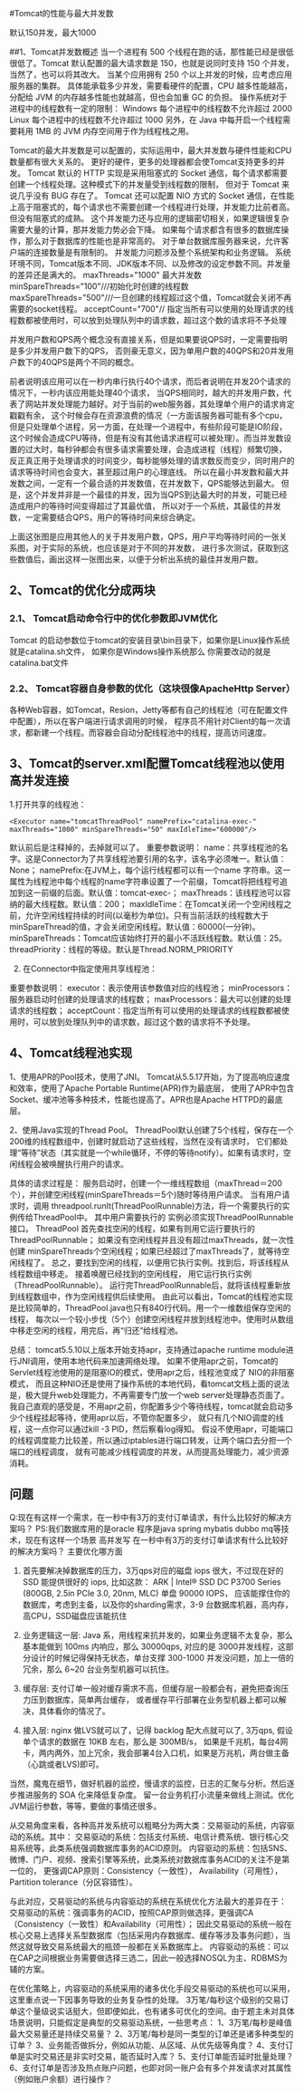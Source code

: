 #Tomcat的性能与最大并发数


默认150并发，最大1000

##1、Tomcat并发数概述
当一个进程有 500 个线程在跑的话，那性能已经是很低很低了。Tomcat 默认配置的最大请求数是 150，也就是说同时支持 150 个并发，
当然了，也可以将其改大。
当某个应用拥有 250 个以上并发的时候，应考虑应用服务器的集群。
具体能承载多少并发，需要看硬件的配置，CPU 越多性能越高，分配给 JVM 的内存越多性能也就越高，但也会加重 GC 的负担。
操作系统对于进程中的线程数有一定的限制：
Windows 每个进程中的线程数不允许超过 2000
Linux 每个进程中的线程数不允许超过 1000
另外，在 Java 中每开启一个线程需要耗用 1MB 的 JVM 内存空间用于作为线程栈之用。

Tomcat的最大并发数是可以配置的，实际运用中，最大并发数与硬件性能和CPU数量都有很大关系的。
更好的硬件，更多的处理器都会使Tomcat支持更多的并发。
Tomcat 默认的 HTTP 实现是采用阻塞式的 Socket 通信，每个请求都需要创建一个线程处理。这种模式下的并发量受到线程数的限制，
但对于 Tomcat 来说几乎没有 BUG 存在了。
Tomcat 还可以配置 NIO 方式的 Socket 通信，在性能上高于阻塞式的，每个请求也不需要创建一个线程进行处理，并发能力比前者高。但没有阻塞式的成熟。
这个并发能力还与应用的逻辑密切相关，如果逻辑很复杂需要大量的计算，那并发能力势必会下降。
如果每个请求都含有很多的数据库操作，那么对于数据库的性能也是非常高的。
对于单台数据库服务器来说，允许客户端的连接数量是有限制的。
并发能力问题涉及整个系统架构和业务逻辑。
系统环境不同，Tomcat版本不同、JDK版本不同、以及修改的设定参数不同。并发量的差异还是满大的。
maxThreads="1000" 最大并发数 
minSpareThreads="100"///初始化时创建的线程数
maxSpareThreads="500"///一旦创建的线程超过这个值，Tomcat就会关闭不再需要的socket线程。
acceptCount="700"// 指定当所有可以使用的处理请求的线程数都被使用时，可以放到处理队列中的请求数，超过这个数的请求将不予处理



并发用户数和QPS两个概念没有直接关系，但是如果要说QPS时，一定需要指明是多少并发用户数下的QPS，
否则豪无意义，因为单用户数的40QPS和20并发用户数下的40QPS是两个不同的概念。

前者说明该应用可以在一秒内串行执行40个请求，而后者说明在并发20个请求的情况下，一秒内该应用能处理40个请求，
当QPS相同时，越大的并发用户数，代表了网站并发处理能力越好。对于当前的web服务器，其处理单个用户的请求肯定戳戳有余，
这个时候会存在资源浪费的情况（一方面该服务器可能有多个cpu，但是只处理单个进程，另一方面，在处理一个进程中，有些阶段可能是IO阶段，
这个时候会造成CPU等待，但是有没有其他请求进程可以被处理）。而当并发数设置的过大时，每秒钟都会有很多请求需要处理，会造成进程（线程）频繁切换，
反正真正用于处理请求的时间变少，每秒能够处理的请求数反而变少，同时用户的请求等待时间也会变大，甚至超过用户的心理底线。
所以在最小并发数和最大并发数之间，一定有一个最合适的并发数值，在并发数下，QPS能够达到最大。
但是，这个并发并非是一个最佳的并发，因为当QPS到达最大时的并发，可能已经造成用户的等待时间变得超过了其最优值，
所以对于一个系统，其最佳的并发数，一定需要结合QPS，用户的等待时间来综合确定。

上面这张图是应用其他人的关于并发用户数，QPS，用户平均等待时间的一张关系图，对于实际的系统，也应该是对于不同的并发数，
进行多次测试，获取到这些数值后，画出这样一张图出来，以便于分析出系统的最佳并发用户数。


## 2、Tomcat的优化分成两块

### 2.1、 Tomcat启动命令行中的优化参数即JVM优化
Tomcat 的启动参数位于tomcat的安装目录\bin目录下，如果你是Linux操作系统就是catalina.sh文件，
如果你是Windows操作系统那么 你需要改动的就是catalina.bat文件

### 2.2、 Tomcat容器自身参数的优化（这块很像ApacheHttp Server）

各种Web容器，如Tomcat，Resion，Jetty等都有自己的线程池（可在配置文件中配置），所以在客户端进行请求调用的时候，
程序员不用针对Client的每一次请求，都新建一个线程。而容器会自动分配线程池中的线程，提高访问速度。



## 3、Tomcat的server.xml配置Tomcat线程池以使用高并发连接
1.打开共享的线程池：
<Service name="Catalina">
  <!--The connectors can use a shared executor, you can define one or more named thread pools-->
    <Executor name="tomcatThreadPool" namePrefix="catalina-exec-"
    maxThreads="1000" minSpareThreads="50" maxIdleTime="600000"/>
默认前后是注释<!-- -->掉的，去掉就可以了。
重要参数说明：
name：共享线程池的名字。这是Connector为了共享线程池要引用的名字，该名字必须唯一。默认值：None；
namePrefix:在JVM上，每个运行线程都可以有一个name 字符串。这一属性为线程池中每个线程的name字符串设置了一个前缀，Tomcat将把线程号追加到这一前缀的后面。默认值：tomcat-exec-；
maxThreads：该线程池可以容纳的最大线程数。默认值：200；
maxIdleTime：在Tomcat关闭一个空闲线程之前，允许空闲线程持续的时间(以毫秒为单位)。只有当前活跃的线程数大于minSpareThread的值，才会关闭空闲线程。默认值：60000(一分钟)。
minSpareThreads：Tomcat应该始终打开的最小不活跃线程数。默认值：25。
threadPriority：线程的等级。默认是Thread.NORM_PRIORITY

2. 在Connector中指定使用共享线程池：
<Connector executor="tomcatThreadPool"
           port="8080" protocol="HTTP/1.1"
               connectionTimeout="20000"
               redirectPort="8443"
           minProcessors="5"
           maxProcessors="75"
           acceptCount="1000"/>

重要参数说明：
executor：表示使用该参数值对应的线程池；
minProcessors：服务器启动时创建的处理请求的线程数；
maxProcessors：最大可以创建的处理请求的线程数；
acceptCount：指定当所有可以使用的处理请求的线程数都被使用时，可以放到处理队列中的请求数，超过这个数的请求将不予处理。





## 4、Tomcat线程池实现
1、使用APR的Pool技术，使用了JNI。
Tomcat从5.5.17开始，为了提高响应速度和效率，使用了Apache Portable Runtime(APR)作为最底层，
使用了APR中包含Socket、缓冲池等多种技术，性能也提高了。APR也是Apache HTTPD的最底层。
 
2、使用Java实现的Thread Pool。
ThreadPool默认创建了5个线程，保存在一个200维的线程数组中，创建时就启动了这些线程，当然在没有请求时，
它们都处理“等待”状态（其实就是一个while循环，不停的等待notify）。如果有请求时，空闲线程会被唤醒执行用户的请求。

具体的请求过程是： 服务启动时，创建一个一维线程数组（maxThread＝200个），并创建空闲线程(minSpareThreads＝5个)随时等待用户请求。 
当有用户请求时，调用 threadpool.runIt(ThreadPoolRunnable)方法，将一个需要执行的实例传给ThreadPool中。
其中用户需要执行的 实例必须实现ThreadPoolRunnable接口。 ThreadPool 首先查找空闲的线程，如果有则用它运行要执行的ThreadPoolRunnable；
如果没有空闲线程并且没有超过maxThreads，就一次性创建 minSpareThreads个空闲线程；如果已经超过了maxThreads了，就等待空闲线程了。
总之，要找到空闲的线程，以便用它执行实例。找到后，将该线程从线程数组中移走。 接着唤醒已经找到的空闲线程，
用它运行执行实例（ThreadPoolRunnable）。 运行完ThreadPoolRunnable后，就将该线程重新放到线程数组中，作为空闲线程供后续使用。
由此可以看出，Tomcat的线程池实现是比较简单的，ThreadPool.java也只有840行代码。用一个一维数组保存空闲的线程，
每次以一个较小步伐（5个）创建空闲线程并放到线程池中。使用时从数组中移走空闲的线程，用完后，再“归还”给线程池。

      
总结： 
tomcat5.5.10以上版本开始支持apr，支持通过apache runtime module进行JNI调用，使用本地代码来加速网络处理。
如果不使用apr之前，Tomcat的Servlet线程池使用的是阻塞IO的模式，使用apr之后，线程池变成了 NIO的非阻塞模式，
而且这种NIO还是使用了操作系统的本地代码，看tomcat文档上面的说法是，极大提升web处理能力，不再需要专门放一个web server处理静态页面了。 
我自己直观的感受是，不用apr之前，你配置多少个等待线程，tomcat就会启动多少个线程挂起等待，使用apr以后，不管你配置多少，
就只有几个NIO调度的线程，这一点你可以通过kill -3 PID，然后察看log得知。
假设不使用apr，可能端口的线程调度能力比较差，所以通过iptables进行端口转发，让两个端口去分担一个端口的线程调度，
就有可能减少线程调度的并发，从而提高处理能力，减少资源消耗。
 








## 问题
Q:现在有这样一个需求，在一秒中有3万的支付订单请求，有什么比较好的解决方案吗？
PS:我们数据库用的是oracle 程序是java spring mybatis dubbo mq等技术，现在有这样一个场景 高并发写 在一秒中有3万的支付订单请求有什么比较好的解决方案吗？
主要优化哪方面
 
 

1. 首先要解决掉数据库的压力，3万qps对应的磁盘 iops 很大，不过现在好的 SSD 能提供很好的 iops, 
比如这款： ARK | Intel® SSD DC P3700 Series (800GB, 2.5in PCIe 3.0, 20nm, MLC) 单盘 90000 IOPS，
应该能撑住你的数据库，考虑到主备，以及你的sharding需求，3-9 台数据库机器，高内存，高CPU，SSD磁盘应该能抗住

2. 业务逻辑这一层: Java 系，用线程来抗并发的，如果业务逻辑不太复杂，那么基本能做到 100ms 内响应，那么 30000qps,
 对应的是 3000并发线程，这部分设计的时候记得保持无状态，单台支撑 300-1000 并发没问题，加上一倍的冗余，那么 6~20 台业务型机器可以抗住。

3. 缓存层: 支付订单一般对缓存需求不高，但缓存层一般都会有，避免把查询压力压到数据库，简单两台缓存，
或者缓存平行部署在业务型机器上都可以解决，具体看你的情况了。

4. 接入层: nginx 做LVS就可以了，记得 backlog 配大点就可以了, 3万qps, 假设单个请求的数据在 10KB 左右，那么是 300MB/s，
如果是千兆机，每台4网卡，两内两外，加上冗余，我会部署4台入口机，如果是万兆机，两台做主备（心跳或者LVS)即可。

当然，魔鬼在细节，做好机器的监控，慢请求的监控，日志的汇聚与分析。然后逐步推进服务的 SOA 化来降低复杂度。
留一台业务机打小流量来做线上测试。优化JVM运行参数，等等，要做的事情还很多。



从交易角度来看，各种高并发系统可以粗略分为两大类：交易驱动的系统，内容驱动的系统。其中：
交易驱动的系统：包括支付系统、电信计费系统、银行核心交易系统等，此类系统强调数据库事务的ACID原则。
内容驱动的系统：包括SNS、微博、门户、视频、搜索引擎等系统，此类系统对数据库事务ACID的关注不是第一位的，
更强调CAP原则：Consistency（一致性）， Availability（可用性），Partition tolerance（分区容错性）。

与此对应，交易驱动的系统与内容驱动的系统在系统优化方法最大的差异在于：
交易驱动的系统：强调事务的ACID，按照CAP原则做选择，更强调CA（Consistency（一致性）和Availability（可用性）；
因此交易驱动的系统一般在核心交易上选择关系型数据库（包括采用内存数据库、缓存等涉及事务问题），当然这就导致交易系统最大的瓶颈一般都在关系数据库上。
内容驱动的系统：可以在CAP之间根据业务需要做选择三选二，因此一般选择NOSQL为主、RDBMS为辅的方案。

在优化策略上，内容驱动的系统采用的诸多优化手段交易驱动的系统也可以采用，这里重点说一下因事务导致的业务复杂性的处理。
3万笔/每秒这个级别的交易订单这个量级说实话挺大，但即便如此，也有诸多可优化的空间。由于题主未对具体场景说明，只能假定是典型的交易驱动系统，一些思考点：
1、3万笔/每秒是峰值最大交易量还是持续交易量？
2、3万笔/每秒是同一类型的订单还是诸多种类型的订单？
3、业务能否做拆分，例如从功能、从区域、从优先级等角度？
4、支付订单是实时交易还是非实时交易，能否延时入库？
5、支付订单能否延时批量处理？
6、支付订单是否涉及热点账户问题，也即对同一账户会有多个并发请求对其属性（例如账户余额）进行操作？





